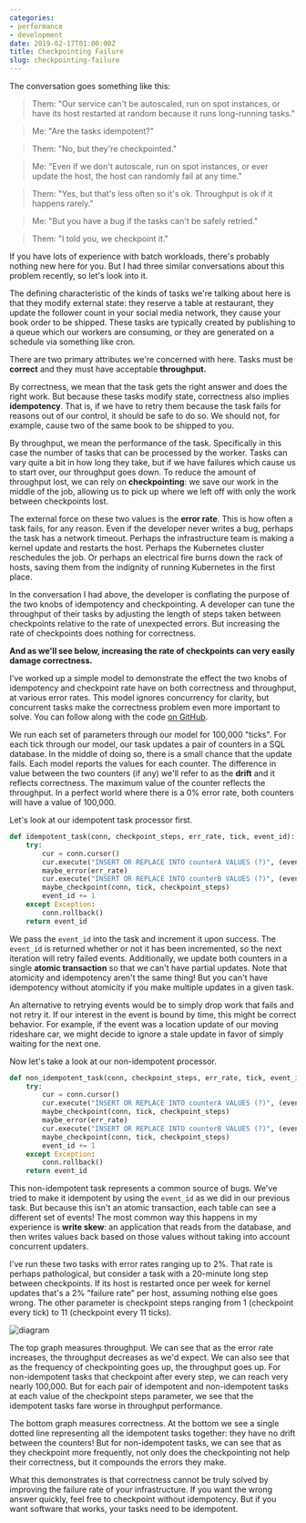 ```yaml
---
categories:
- performance
- development
date: 2019-02-17T01:00:00Z
title: Checkpointing Failure
slug: checkpointing-failure
---
```


The conversation goes something like this:

> Them: "Our service can't be autoscaled, run on spot instances, or have its host restarted at random because it runs long-running tasks."

> Me: "Are the tasks idempotent?"

> Them: "No, but they're checkpointed."

> Me: "Even if we don't autoscale, run on spot instances, or ever update the host, the host can randomly fail at any time."

> Them: "Yes, but that's less often so it's ok. Throughput is ok if it happens rarely."

> Me: "But you have a bug if the tasks can't be safely retried."

> Them: "I told you, we checkpoint it."

If you have lots of experience with batch workloads, there's probably nothing new here for you. But I had three similar conversations about this problem recently, so let's look into it.

The defining characteristic of the kinds of tasks we're talking about here is that they modify external state: they reserve a table at restaurant, they update the follower count in your social media network, they cause your book order to be shipped. These tasks are typically created by publishing to a queue which our workers are consuming, or they are generated on a schedule via something like cron.

There are two primary attributes we're concerned with here. Tasks must be **correct** and they must have acceptable **throughput.**

By correctness, we mean that the task gets the right answer and does the right work. But because these tasks modify state, correctness also implies **idempotency**. That is, if we have to retry them because the task fails for reasons out of our control, it should be safe to do so. We should not, for example, cause two of the same book to be shipped to you.

By throughput, we mean the performance of the task. Specifically in this case the number of tasks that can be processed by the worker. Tasks can vary quite a bit in how long they take, but if we have failures which cause us to start over, our throughput goes down. To reduce the amount of throughput lost, we can rely on **checkpointing**: we save our work in the middle of the job, allowing us to pick up where we left off with only the work between checkpoints lost.

The external force on these two values is the **error rate**. This is how often a task fails, for any reason. Even if the developer never writes a bug, perhaps the task has a network timeout. Perhaps the infrastructure team is making a kernel update and restarts the host. Perhaps the Kubernetes cluster reschedules the job. Or perhaps an electrical fire burns down the rack of hosts, saving them from the indignity of running Kubernetes in the first place.

In the conversation I had above, the developer is conflating the purpose of the two knobs of idempotency and checkpointing. A developer can tune the throughput of their tasks by adjusting the length of steps taken between checkpoints relative to the rate of unexpected errors. But increasing the rate of checkpoints does nothing for correctness.

**And as we'll see below, increasing the rate of checkpoints can very easily damage correctness.**

I've worked up a simple model to demonstrate the effect the two knobs of idempotency and checkpoint rate have on both correctness and throughput, at various error rates. This model ignores concurrency for clarity, but concurrent tasks make the correctness problem even more important to solve. You can follow along with the code [on GitHub](https://github.com/tgross/blog.0x74696d.com/blob/trunk/static/_code/checkpointing/checkpoint.py).

We run each set of parameters through our model for 100,000 "ticks". For each tick through our model, our task updates a pair of counters in a SQL database. In the middle of doing so, there is a small chance that the update fails. Each model reports the values for each counter. The difference in value between the two counters (if any) we'll refer to as the **drift** and it reflects correctness. The maximum value of the counter reflects the throughput. In a perfect world where there is a 0% error rate, both counters will have a value of 100,000.

Let's look at our idempotent task processor first.

```python
def idempotent_task(conn, checkpoint_steps, err_rate, tick, event_id):
    try:
        cur = conn.cursor()
        cur.execute("INSERT OR REPLACE INTO counterA VALUES (?)", (event_id,))
        maybe_error(err_rate)
        cur.execute("INSERT OR REPLACE INTO counterB VALUES (?)", (event_id,))
        maybe_checkpoint(conn, tick, checkpoint_steps)
        event_id += 1
    except Exception:
        conn.rollback()
    return event_id
```

We pass the `event_id` into the task and increment it upon success. The `event_id` is returned whether or not it has been incremented, so the next iteration will retry failed events. Additionally, we update both counters in a single **atomic transaction** so that we can't have partial updates. Note that atomicity and idempotency aren't the same thing! But you can't have idempotency without atomicity if you make multiple updates in a given task.

An alternative to retrying events would be to simply drop work that fails and not retry it. If our interest in the event is bound by time, this might be correct behavior. For example, if the event was a location update of our moving rideshare car, we might decide to ignore a stale update in favor of simply waiting for the next one.

Now let's take a look at our non-idempotent processor.

```python
def non_idempotent_task(conn, checkpoint_steps, err_rate, tick, event_id):
    try:
        cur = conn.cursor()
        cur.execute("INSERT OR REPLACE INTO counterA VALUES (?)", (event_id,))
        maybe_checkpoint(conn, tick, checkpoint_steps)
        maybe_error(err_rate)
        cur.execute("INSERT OR REPLACE INTO counterB VALUES (?)", (event_id,))
        maybe_checkpoint(conn, tick, checkpoint_steps)
        event_id += 1
    except Exception:
        conn.rollback()
    return event_id
```

This non-idempotent task represents a common source of bugs. We've tried to make it idempotent by using the `event_id` as we did in our previous task. But because this isn't an atomic transaction, each table can see a different set of events! The most common way this happens in my experience is **write skew**: an application that reads from the database, and then writes values back based on those values without taking into account concurrent updaters.

I've run these two tasks with error rates ranging up to 2%. That rate is perhaps pathological, but consider a task with a 20-minute long step between checkpoints. If its host is restarted once per week for kernel updates that's a 2% "failure rate" per host, assuming nothing else goes wrong. The other parameter is checkpoint steps ranging from 1 (checkpoint every tick) to 11 (checkpoint every 11 ticks).

![diagram](/images/20190217/plot.png)

The top graph measures throughput. We can see that as the error rate increases, the throughput decreases as we'd expect. We can also see that as the frequency of checkpointing goes up, the throughput goes up. For non-idempotent tasks that checkpoint after every step, we can reach very nearly 100,000. But for each pair of idempotent and non-idempotent tasks at each value of the checkpoint steps parameter, we see that the idempotent tasks fare worse in throughput performance.

The bottom graph measures correctness. At the bottom we see a single dotted line representing all the idempotent tasks together: they have no drift between the counters! But for non-idempotent tasks, we can see that as they checkpoint more frequently, not only does the checkpointing not help their correctness, but it compounds the errors they make.

What this demonstrates is that correctness cannot be truly solved by improving the failure rate of your infrastructure. If you want the wrong answer quickly, feel free to checkpoint without idempotency. But if you want software that works, your tasks need to be idempotent.

